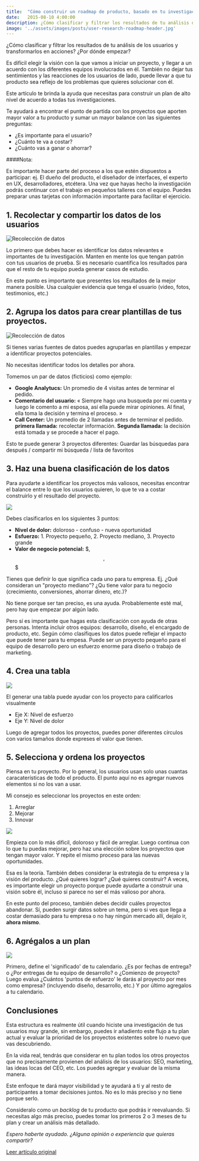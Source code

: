 ```yaml
---
title:  "Cómo construir un roadmap de producto, basado en tu investigación del usuario"
date:   2015-08-10 4:00:00
description: ¿Cómo clasificar y filtrar los resultados de tu análisis de los usuarios y transformarlos en acciones? ¿Por dónde empezar?
image: '../assets/images/posts/user-research-roadmap-header.jpg'
---
```


¿Cómo clasificar y filtrar los resultados de tu análisis de los usuarios y transformarlos en acciones? ¿Por dónde empezar?

Es difícil elegir la visión con la que vamos a iniciar un proyecto, y llegar a un acuerdo con los diferentes equipos involucrados en él. También no dejar tus sentimientos y las reacciones de los usuarios de lado, puede llevar a que tu producto sea reflejo de los problemas que quieres solucionar con él.

Este artículo te brinda la ayuda que necesitas para construir un plan de alto nivel de acuerdo a todas tus investigaciones.

Te ayudará a encontrar el punto de partida con los proyectos que aporten mayor valor a tu producto y sumar un mayor balance con las siguientes preguntas:

- ¿Es importante para el usuario?
- ¿Cuánto te va a costar?
- ¿Cuánto vas a ganar o ahorrar?

####Nota:

Es importante hacer parte del proceso a los que estén dispuestos a participar: ej. El dueño del producto, el diseñador de interfaces, el experto en UX, desarrolladores, etcétera. Una vez que hayas hecho la investigación podrás continuar con el trabajo en pequeños talleres con el equipo. Puedes preparar unas tarjetas con información importante para facilitar el ejercicio.

<!-- ![Proceso](../assets/images/posts/user-research-roadmap-0.jpg) -->

## 1. Recolectar y compartir los datos de los usuarios

![Recolección de datos](../assets/images/posts/user-research-roadmap-1.jpg)

Lo primero que debes hacer es identificar los datos relevantes e importantes de tu investigación. Manten en mente los que tengan patrón con tus usuarios de prueba. Si es necesario cuantifica los resultados para que el resto de tu equipo pueda generar casos de estudio.

En este punto es importante que presentes los resultados de la mejor manera posible. Usa cualquier evidencia que tenga el usuario (video, fotos, testimonios, etc.) 

## 2. Agrupa los datos para crear plantillas de tus proyectos.

![Recolección de datos](../assets/images/posts/user-research-roadmap-2.jpg)

Si tienes varias fuentes de datos puedes agruparlas en plantillas y empezar a identificar proyectos potenciales.

No necesitas identificar todos los detalles por ahora.

Tomemos un par de datos (ficticios) como ejemplo:

- **Google Analytucs:**
Un promedio de 4 visitas antes de terminar el pedido.
- **Comentario del usuario:**
« Siempre hago una busqueda por mi cuenta y luego le comento a mi esposa, así ella puede mirar opiniones. Al final, ella toma la decisión y termina el proceso. »
- **Call Center:**
Un promedio de 2 llamadas antes de terminar el pedido. **primera llamada:** recolectar información. **Segunda llamada:** la decisión está tomada y se procede a hacer el pago.

Esto te puede generar 3 proyectos diferentes: Guardar las búsquedas para después / compartir mi búsqueda / lista de favoritos

## 3. Haz una buena clasificación  de los datos

Para ayudarte a identificar los proyectos más valiosos, necesitas encontrar el balance entre lo que los usuarios quieren, lo que te va a costar construirlo y el resultado del proyecto.

![](../assets/images/posts/user-research-roadmap-3.jpg)

Debes clasificarlos en los siguientes 3 puntos:

- **Nivel de dolor:** doloroso - confuso - nueva oportunidad
- **Esfuerzo:** 1. Proyecto pequeño, 2. Proyecto mediano, 3. Proyecto grande
- **Valor de negocio potencial:** $, $$, $$$

Tienes que definir lo que significa cada uno para tu empresa. Ej. ¿Qué consideran un "proyecto mediano"? ¿Qu tiene valor para tu negocio (crecimiento, conversiones, ahorrar dinero, etc.)?

No tiene porque ser tan preciso, es una ayuda. Probablemente esté mal, pero hay que empezar por algún lado.

Pero sí es importante que hagas esta clasificación con ayuda de otras personas. Intenta incluir otros equipos: desarrollo, diseño, el encargado de producto, etc. Según cómo clasifiques los datos puede reflejar el impacto que puede tener para tu empesa. Puede ser un proyecto pequeño para el equipo de desarrollo pero un esfuerzo enorme para diseño o trabajo de marketing.

## 4. Crea una tabla

![](../assets/images/posts/user-research-roadmap-5.jpg)

El generar una tabla puede ayudar con los proyecto para calificarlos visualmente

- Eje X: Nivel de esfuerzo
- Eje Y: Nivel de dolor

Luego de agregar todos los proyectos, puedes poner diferentes círculos con varios tamaños donde expreses el valor que tienen.

## 5. Selecciona y ordena los proyectos

Piensa en tu proyecto. Por lo general, los usuarios usan solo unas cuantas caracaterísticas de todo el producto. El punto aquí no es agregar nuevos elementos si no los van a usar.

Mi consejo es seleccionar los proyectos en este orden:

1. Arreglar
2. Mejorar
3. Innovar

![](../assets/images/posts/user-research-roadmap-6.jpg)

Empieza con lo más dificil, doloroso y fácil de arreglar. Luego continua con lo que tu puedas mejorar, pero haz una elección sobre los proyectos que tengan mayor valor. Y repite el mismo proceso para las nuevas oportunidades.

Esa es la teoría. También debes considerar la estrategia de tu empresa y la visión del producto. ¿Qué quieres lograr? ¿Qué quieres construir? A veces, es importante elegir un proyecto porque puede ayudarte a construir una visión sobre él, incluso si parece no ser el más valioso por ahora.

En este punto del proceso, también debes decidir cuáles proyectos abandonar. Sí, pueden surgir datos sobre un tema, pero si ves que llega a costar demasiado para tu empresa o no hay ningún mercado allí, dejalo ir, **ahora mismo**.

## 6. Agrégalos a un plan

![](../assets/images/posts/user-research-roadmap-7.jpg)

Primero, define el 'significado' de tu calendario. ¿Es por fechas de entrega? o ¿Por entregas de tu equipo de desarrollo? o ¿Comienzo de proyecto? Luego evalua ¿Cuántos 'puntos de esfuerzo' le darás al proyecto por mes como empresa? (incluyendo diseño, desarrollo, etc.) Y por último agregalos a tu calendario.

## Conclusiones

Esta estructura es realmente útil cuando hiciste una investigación de tus usuarios muy grande, sin embargo, puedes ir añadiento este flujo a tu plan actual y evaluar la prioridad de los proyectos existentes sobre lo nuevo que vas descubriendo.

En la vida real, tendrás que considerar en tu plan todos los otros proyectos que no precisamente provienen del análisis de los usuarios: SEO, marketing, las ideas locas del CEO, etc. Los puedes agregar y evaluar de la misma manera.

Este enfoque te dará mayor visibilidad y te ayudará a ti y al resto de participantes a tomar decisiones juntos. No es lo más preciso y no tiene porque serlo.

Consideralo como un _backlog_ de tu producto que podrás ir reevaluando. Si necesitas algo más preciso, puedes tomar los primeros 2 o 3 meses de tu plan y crear un análisis más detallado.

_Espero haberte ayudado. ¿Alguna opinión o experiencia que quieras compartir?_


[Leer artículo original][original]

[original]: http://www.shakeupid.com/how-to-build-a-product-roadmap-based-on-user-research-framework/